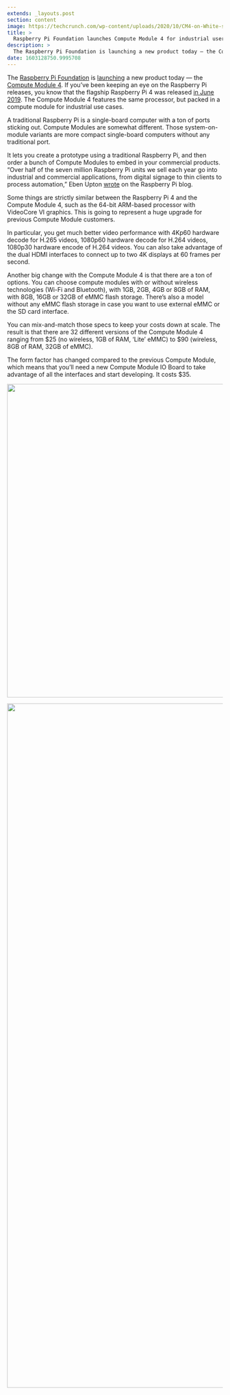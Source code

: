```yaml
--- 
extends: _layouts.post 
section: content 
image: https://techcrunch.com/wp-content/uploads/2020/10/CM4-on-White-scaled-1.jpg?w=560 
title: > 
  Raspberry Pi Foundation launches Compute Module 4 for industrial users – TechCrunch 
description: > 
  The Raspberry Pi Foundation is launching a new product today — the Compute Module 4.If you’ve been keeping an eye on the Raspberry Pi releases, you know that the flagship Raspberry Pi 4 was released in June 2019.The Compute Module 4 features the same processor, but packed in a compute module for industrial use cases.“Over half of the seven million Raspberry Pi units we sell each year go into industrial and commercial applications, from digital signage to thin clients to process automation,” Eben Upton wrote on the Raspberry Pi blog.The form factor has changed compared to the previous Compute Module, which means that you’ll need a new Compute Module IO Board to take advantage of all the interfaces and start developing. 
date: 1603128750.9995708 
--- 
```

<div><p id="speakable-summary">The <a href="https://www.raspberrypi.org">Raspberry Pi Foundation</a> is <a href="https://www.raspberrypi.org/blog/raspberry-pi-compute-module-4/">launching</a> a new product today &#8212; the <a href="https://www.raspberrypi.org/products/compute-module-4/">Compute Module 4</a>. If you&#8217;ve been keeping an eye on the Raspberry Pi releases, you know that the flagship Raspberry Pi 4 was released <a href="https://techcrunch.com/2019/06/23/the-raspberry-pi-foundation-unveils-the-raspberry-pi-4/">in June 2019</a>. The Compute Module 4 features the same processor, but packed in a compute module for industrial use cases.</p>
<p>A traditional Raspberry Pi is a single-board computer with a ton of ports sticking out. Compute Modules are somewhat different. Those system-on-module variants are more compact single-board computers without any traditional port.</p>
<p>It lets you create a prototype using a traditional Raspberry Pi, and then order a bunch of Compute Modules to embed in your commercial products. &#8220;Over half of the seven million Raspberry Pi units we sell each year go into industrial and commercial applications, from digital signage to thin clients to process automation,&#8221; Eben Upton <a href="https://www.raspberrypi.org/blog/raspberry-pi-compute-module-4/">wrote</a> on the Raspberry Pi blog.</p><p class="piano-inline-promo"></p>
<p>Some things are strictly similar between the Raspberry Pi 4 and the Compute Module 4, such as the 64-bit ARM-based processor with VideoCore VI graphics. This is going to represent a huge upgrade for previous Compute Module customers.</p>
<p>In particular, you get much better video performance with 4Kp60 hardware decode for H.265 videos, 1080p60 hardware decode for H.264 videos, 1080p30 hardware encode of H.264 videos. You can also take advantage of the dual HDMI interfaces to connect up to two 4K displays at 60 frames per second.</p>
<p>Another big change with the Compute Module 4 is that there are a ton of options. You can choose compute modules with or without wireless technologies (Wi-Fi and Bluetooth), with 1GB, 2GB, 4GB or 8GB of RAM, with 8GB, 16GB or 32GB of eMMC flash storage. There&#8217;s also a model without any eMMC flash storage in case you want to use external eMMC or the SD card interface.</p>
<p>You can mix-and-match those specs to keep your costs down at scale. The result is that there are 32 different versions of the Compute Module 4 ranging from $25 (no wireless, 1GB of RAM, &#8216;Lite&#8217; eMMC) to $90 (wireless, 8GB of RAM, 32GB of eMMC).</p>
<p>The form factor has changed compared to the previous Compute Module, which means that you&#8217;ll need a new Compute Module IO Board to take advantage of all the interfaces and start developing. It costs $35.</p>
<p></p><img src="https://techcrunch.com/wp-content/uploads/2020/10/Module-and-IO-Board-2_-scaled-1.jpg" alt="" width="1024" height="732" class="size-full wp-image-2062422"><p><img src="https://techcrunch.com/wp-content/uploads/2020/10/Screen-Shot-2020-10-19-at-6.45.56-PM.jpg" alt="" width="870" height="1598" class="vertical alignnone size-full wp-image-2062440"></p>
			</div>